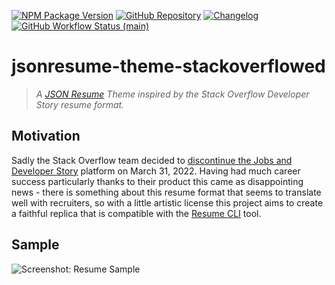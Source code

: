 [![NPM Package Version][shield-npm-version]][npm]
[![GitHub Repository][shield-github]][repo]
[![Changelog][shield-changelog]][releases]
[![GitHub Workflow Status (main)][shield-ci-main]][status-ci-main]

# jsonresume-theme-stackoverflowed

> _A [JSON Resume][json-resume] Theme inspired by the Stack Overflow Developer Story resume format._

## Motivation

Sadly the Stack Overflow team decided to [discontinue the Jobs and Developer Story][so-meta] platform
on March 31, 2022. Having had much career success particularly thanks to their product this came as
disappointing news - there is something about this resume format that seems to translate well with
recruiters, so with a little artistic license this project aims to create a faithful replica that
is compatible with the [Resume CLI][resume-cli] tool.

## Sample

![Screenshot: Resume Sample][img-sample]

<!-- project links -->

[npm]: https://www.npmjs.com/package/jsonresume-theme-stackoverflowed
[repo]: https://github.com/mylesj/jsonresume-theme-stackoverflowed
[releases]: https://github.com/mylesj/jsonresume-theme-stackoverflowed/releases
[status-ci-main]: https://github.com/mylesj/jsonresume-theme-stackoverflowed/actions/workflows/integration.yml?query=branch%3Amain

<!-- external links -->

[json-resume]: https://jsonresume.org
[resume-cli]: https://github.com/jsonresume/resume-cli
[so-meta]: https://meta.stackoverflow.com/questions/415293/sunsetting-jobs-developer-story

<!-- images -->

[img-sample]: https://repository-images.githubusercontent.com/482519223/ddfa650d-29ce-4672-9523-ac3737b9f950
[shield-github]: https://img.shields.io/badge/%20-GitHub-555555?logo=github&style=for-the-badge
[shield-changelog]: https://img.shields.io/badge/%20-Changelog-555555?logo=github&style=for-the-badge
[shield-ci-main]: https://img.shields.io/github/workflow/status/mylesj/jsonresume-theme-stackoverflowed/CI/main?label=CI&logo=github&style=for-the-badge
[shield-npm-version]: https://img.shields.io/npm/v/jsonresume-theme-stackoverflowed?&label=%20&logo=npm&style=for-the-badge
